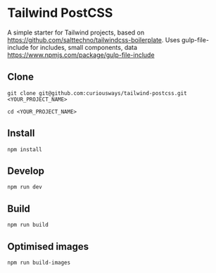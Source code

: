 # Tailwind PostCSS

A simple starter for Tailwind projects, based on https://github.com/salttechno/tailwindcss-boilerplate. Uses gulp-file-include for includes, small components, data https://www.npmjs.com/package/gulp-file-include

## Clone

`git clone git@github.com:curiousways/tailwind-postcss.git <YOUR_PROJECT_NAME>`

`cd <YOUR_PROJECT_NAME>`

## Install

`npm install`

## Develop

`npm run dev`

## Build

`npm run build`

## Optimised images

`npm run build-images`

